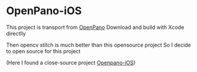 # OpenPano-iOS

This project is transport from [OpenPano](https://github.com/ppwwyyxx/OpenPano)
Download and build with Xcode directlly

Then opencv stitch is much better than this opensource project
So I decide to open source for this project 

(Here I found a close-source project [Openpano-iOS](https://github.com/GitZChen/OpenPano-iOS))
